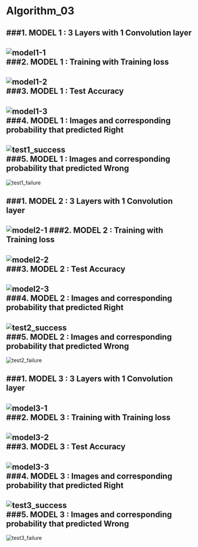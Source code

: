 # Algorithm_03

###1. MODEL 1 : 3 Layers with 1 Convolution layer  
------------------  
![model1-1](https://user-images.githubusercontent.com/56299516/83453940-5537ee80-a496-11ea-9f5a-a7af973b7364.PNG)    
###2. MODEL 1 : Training with Training loss  
------------------  
![model1-2](https://user-images.githubusercontent.com/56299516/83453933-5406c180-a496-11ea-90b4-ebe8d540750e.PNG)  
###3. MODEL 1 : Test Accuracy  
------------------  
![model1-3](https://user-images.githubusercontent.com/56299516/83453937-5537ee80-a496-11ea-9b86-93acb8baa82b.PNG)  
###4. MODEL 1 : Images and corresponding probability that predicted Right  
------------------   
![test1_success](https://user-images.githubusercontent.com/56299516/82995179-3bce1700-a03e-11ea-80a5-fb4536be6012.png)   
###5. MODEL 1 : Images and corresponding probability that predicted Wrong  
------------------   
![test1_failure](https://user-images.githubusercontent.com/56299516/82995768-fb22cd80-a03e-11ea-93a7-71e84830bb2c.png)  


###1. MODEL 2 : 3 Layers with 1 Convolution layer  
------------------  
![model2-1](https://user-images.githubusercontent.com/56299516/83453996-6a148200-a496-11ea-8cb1-d61bffc72159.PNG) 
###2. MODEL 2 : Training with Training loss  
------------------  
![model2-2](https://user-images.githubusercontent.com/56299516/83453989-68e35500-a496-11ea-8b46-dae7e651db4a.PNG)  
###3. MODEL 2 : Test Accuracy  
------------------  
![model2-3](https://user-images.githubusercontent.com/56299516/83453994-6a148200-a496-11ea-9f3f-d75276c67a2b.PNG)  
###4. MODEL 2 : Images and corresponding probability that predicted Right  
------------------   
![test2_success](https://user-images.githubusercontent.com/56299516/82996086-666c9f80-a03f-11ea-8c0d-7ce8bbebb53e.png)   
###5. MODEL 2 : Images and corresponding probability that predicted Wrong  
------------------   
![test2_failure](https://user-images.githubusercontent.com/56299516/82996084-65d40900-a03f-11ea-8eb1-1a036c45292a.png)  


###1. MODEL 3 : 3 Layers with 1 Convolution layer  
------------------  
![model3-1](https://user-images.githubusercontent.com/56299516/83454011-71d42680-a496-11ea-8c9d-cf1a747e5585.PNG)  
###2. MODEL 3 : Training with Training loss  
------------------  
![model3-2](https://user-images.githubusercontent.com/56299516/83454007-70a2f980-a496-11ea-8687-a7a9e0634bdd.PNG)  
###3. MODEL 3 : Test Accuracy  
------------------  
![model3-3](https://user-images.githubusercontent.com/56299516/83454009-71d42680-a496-11ea-9eb3-ce21b8273ab5.PNG)  
###4. MODEL 3 : Images and corresponding probability that predicted Right  
------------------   
![test3_success](https://user-images.githubusercontent.com/56299516/82996078-64a2dc00-a03f-11ea-8140-eeb7e4621a09.png)   
###5. MODEL 3 : Images and corresponding probability that predicted Wrong  
------------------   
![test3_failure](https://user-images.githubusercontent.com/56299516/82996088-666c9f80-a03f-11ea-94f2-dd0f711bd009.png)  


